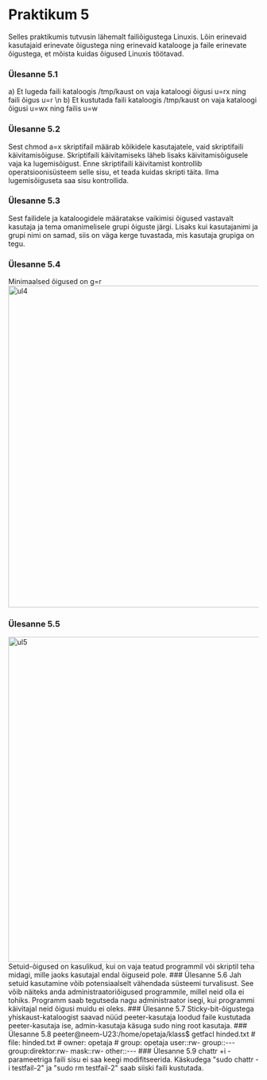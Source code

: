 # Praktikum 5

Selles praktikumis tutvusin lähemalt failiõigustega Linuxis.
Lõin erinevaid kasutajaid erinevate õigustega ning erinevaid katalooge ja faile erinevate õigustega, et mõista kuidas õigused Linuxis töötavad.
### Ülesanne 5.1
a) Et lugeda faili kataloogis /tmp/kaust on vaja kataloogi õigusi u=rx ning faili õigus u=r \n
b) Et kustutada faili kataloogis /tmp/kaust on vaja kataloogi õigusi u=wx ning failis u=w
### Ülesanne 5.2
Sest chmod a=x skriptifail määrab kõikidele kasutajatele, vaid skriptifaili käivitamisõiguse.
Skriptifaili käivitamiseks läheb lisaks käivitamisõigusele vaja ka lugemisõigust.
Enne skriptifaili käivitamist kontrollib operatsioonisüsteem selle sisu, et teada kuidas skripti täita. Ilma lugemisõiguseta saa sisu kontrollida.
### Ülesanne 5.3
Sest failidele ja kataloogidele määratakse vaikimisi õigused vastavalt kasutaja ja tema omanimelisele grupi õiguste järgi. Lisaks kui kasutajanimi ja grupi nimi on samad, siis on väga kerge tuvastada, mis kasutaja grupiga on tegu.
### Ülesanne 5.4
Minimaalsed õigused on g=r
<img width="647" alt="ul4" src="https://github.com/RobinHenrik/opsys23/assets/144727763/f44e25d8-8ec5-4655-bbe6-b36d32576200">
### Ülesanne 5.5
<img width="654" alt="ul5" src="https://github.com/RobinHenrik/opsys23/assets/144727763/6e3781c4-b0c6-446f-98d2-6f48d8767633">
Setuid-õigused on kasulikud, kui on vaja teatud programmil või skriptil teha midagi, mille jaoks kasutajal endal õiguseid pole.
### Ülesanne 5.6
Jah setuid kasutamine võib potensiaalselt vähendada süsteemi turvalisust. See võib näiteks anda administraatoriõigused programmile, millel neid olla ei tohiks. Programm saab tegutseda nagu administraator isegi, kui programmi käivitajal neid õigusi muidu ei oleks.
### Ülesanne 5.7
Sticky-bit-õigustega yhiskaust-kataloogist saavad nüüd peeter-kasutaja loodud faile kustutada peeter-kasutaja ise, admin-kasutaja käsuga sudo ning root kasutaja.
### Ülesanne 5.8
peeter@neem-U23:/home/opetaja/klass$ getfacl hinded.txt
# file: hinded.txt
# owner: opetaja
# group: opetaja
user::rw-
group::---
group:direktor:rw-
mask::rw-
other::---
### Ülesanne 5.9
chattr +i - parameetriga faili sisu ei saa keegi modifitseerida.
Käskudega "sudo chattr -i testfail-2" ja "sudo rm testfail-2" saab siiski faili kustutada.
